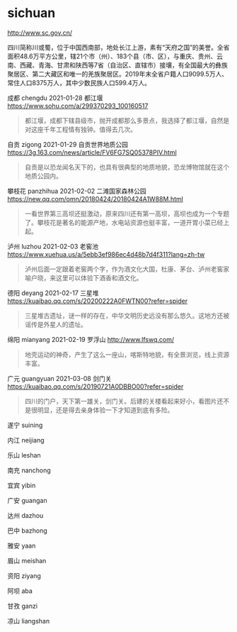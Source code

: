# sichuan

http://www.sc.gov.cn/

四川简称川或蜀，位于中国西南部，地处长江上游，素有“天府之国”的美誉。全省面积48.6万平方公里，辖21个市（州）、183个县（市、区），与重庆、贵州、云南、西藏、青海、甘肃和陕西等7省（自治区、直辖市）接壤，有全国最大的彝族聚居区、第二大藏区和唯一的羌族聚居区。2019年末全省户籍人口9099.5万人、常住人口8375万人，其中少数民族人口599.4万人。

成都 chengdu 2021-01-28 都江堰 https://www.sohu.com/a/299370293_100160517

> 都江堰，成都下辖县级市，抛开成都那么多景点，我选择了都江堰，自然是对这座千年工程情有独钟。值得去几次。

自贡 zigong 2021-01-29 自贡世界地质公园 https://3g.163.com/news/article/FV6FG7SQ05378PIV.html

> 自贡是以恐龙闻名天下的，也具有很典型的地质地貌，恐龙博物馆就在这个地质公园内。

攀枝花 panzhihua 2021-02-02 二滩国家森林公园 https://new.qq.com/omn/20180424/20180424A1W88M.html

> 一看世界第三高坝还挺激动，原来四川还有第一高坝，高坝也成为一个专题了。攀枝花是著名的能源产地，水电站资源也挺丰富，一道开胃小菜已经上起。

泸州 luzhou 2021-02-03 老窖池 https://www.xuehua.us/a/5ebb3ef986ec4d48b7d4f311?lang=zh-tw

> 泸州后面一定跟着老窖两个字，作为酒文化大国，杜康、茅台、泸州老窖家喻户晓，来这里可以体验下酒香和酒文化。

德阳 deyang 2021-02-17 三星堆 https://kuaibao.qq.com/s/20200222A0FWTN00?refer=spider

> 三星堆古遗址，谜一样的存在，中华文明历史远没有那么悠久。这地方还被谣传是外星人的遗址。

绵阳 mianyang 2021-02-19 罗浮山 http://www.lfswq.com/

> 地壳运动的神奇，产生了这么一座山，喀斯特地貌，有全景浏览，线上资源丰富。

广元 guangyuan 2021-03-08 剑门关 https://kuaibao.qq.com/s/20190721A0DBBO00?refer=spider

> 四川的门户，天下第一雄关，剑门关。后建的关楼看起来好小，看图片还不是很明显，还是得去亲身体验一下才知道到底有多险。

遂宁 suining

内江 neijiang

乐山 leshan

南充 nanchong

宜宾 yibin

广安 guangan

达州 dazhou

巴中 bazhong

雅安 yaan

眉山 meishan

资阳 ziyang

阿坝 aba

甘孜 ganzi

凉山 liangshan
